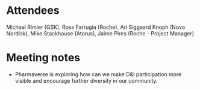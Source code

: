 # Attendees

Michael Rimler (GSK), Ross Farrugia (Roche), Ari Siggaard Knoph (Novo Nordisk), Mike Stackhouse (Atorus), Jaime Pires (Roche - Project Manager)

# Meeting notes
-    Pharmaverse is exploring how can we make D&I participation more visible and encourage further diversity in our community. 
